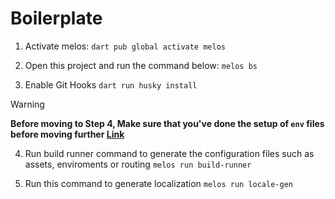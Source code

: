# Boilerplate

1. Activate melos:
`dart pub global activate melos`

2. Open this project and run the command below:
`melos bs`

3. Enable Git Hooks
`dart run husky install`

> [!WARNING] 
> **Before moving to Step 4, Make sure that you've done the setup of `env` files before moving further [Link](https://cavin-7span.github.io/Dash-Docs/docs/tutorial-basics/configuring-environment-variables)**

4. Run build runner command to generate the configuration files such as assets, enviroments or routing
`melos run build-runner`

5. Run this command to generate localization
`melos run locale-gen`